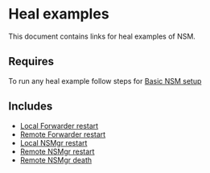 # Heal examples

This document contains links for heal examples of NSM.

## Requires

To run any heal example follow steps for [Basic NSM setup](../basic)

## Includes

- [Local Forwarder restart](./local-forwarder-healing)
- [Remote Forwarder restart](./remote-forwarder-healing)
- [Local NSMgr restart](./local-nsmgr-restart)
- [Remote NSMgr restart](./remote-nsmgr-restart)
- [Remote NSMgr death](./remote-nsmgr-death)